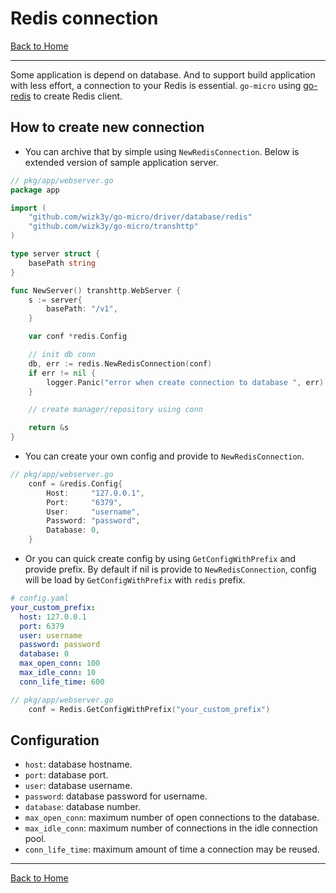 # Redis connection
[Back to Home](https://github.com/wizk3y/go-micro)

---
Some application is depend on database. And to support build application with less effort, a connection to your Redis is essential. `go-micro` using [go-redis](https://github.com/redis/go-redis) to create Redis client.

## How to create new connection
- You can archive that by simple using `NewRedisConnection`. Below is extended version of sample application server.
```go
// pkg/app/webserver.go
package app

import (
	"github.com/wizk3y/go-micro/driver/database/redis"
	"github.com/wizk3y/go-micro/transhttp"
)

type server struct {
	basePath string
}

func NewServer() transhttp.WebServer {
	s := server{
		basePath: "/v1",
	}

	var conf *redis.Config

	// init db conn
	db, err := redis.NewRedisConnection(conf)
	if err != nil {
		logger.Panic("error when create connection to database ", err)
	}

	// create manager/repository using conn

	return &s
}
```
- You can create your own config and provide to `NewRedisConnection`.
```go
// pkg/app/webserver.go
	conf = &redis.Config{
		Host:     "127.0.0.1",
		Port:     "6379",
		User:     "username",
		Password: "password",
		Database: 0,
	}
```
- Or you can quick create config by using `GetConfigWithPrefix` and provide prefix. By default if nil is provide to `NewRedisConnection`, config will be load by `GetConfigWithPrefix` with `redis` prefix.
```yaml
# config.yaml
your_custom_prefix:
  host: 127.0.0.1
  port: 6379
  user: username
  password: password
  database: 0
  max_open_conn: 100
  max_idle_conn: 10
  conn_life_time: 600
```

```go
// pkg/app/webserver.go
	conf = Redis.GetConfigWithPrefix("your_custom_prefix")
```

## Configuration
- `host`: database hostname.
- `port`: database port.
- `user`: database username.
- `password`: database password for username.
- `database`: database number.
- `max_open_conn`: maximum number of open connections to the database.
- `max_idle_conn`: maximum number of connections in the idle connection pool.
- `conn_life_time`: maximum amount of time a connection may be reused.

---
[Back to Home](https://github.com/wizk3y/go-micro)